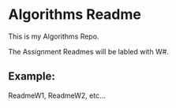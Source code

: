# Algorithms  Readme

This is my  Algorithms Repo.

The Assignment Readmes will be labled with W#. 

## Example:

ReadmeW1, ReadmeW2, etc...

